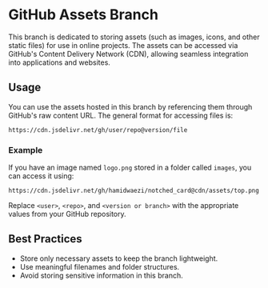 # GitHub Assets Branch

This branch is dedicated to storing assets (such as images, icons, and other static files) for use in online projects. The assets can be accessed via GitHub's Content Delivery Network (CDN), allowing seamless integration into applications and websites.

## Usage

You can use the assets hosted in this branch by referencing them through GitHub's raw content URL. The general format for accessing files is:

```
https://cdn.jsdelivr.net/gh/user/repo@version/file
```

### Example
If you have an image named `logo.png` stored in a folder called `images`, you can access it using:

```
https://cdn.jsdelivr.net/gh/hamidwaezi/notched_card@cdn/assets/top.png

```

Replace `<user>`, `<repo>`, and `<version or branch>` with the appropriate values from your GitHub repository.

## Best Practices
- Store only necessary assets to keep the branch lightweight.
- Use meaningful filenames and folder structures.
- Avoid storing sensitive information in this branch.
